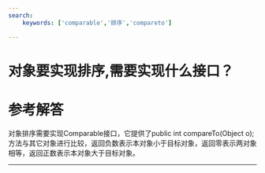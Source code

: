 ```yaml
---
search:
    keywords: ['comparable','排序','compareto']

---
```



# 对象要实现排序,需要实现什么接口？

# 参考解答

对象排序需要实现Comparable接口，它提供了public int compareTo(Object o);方法与其它对象进行比较，返回负数表示本对象小于目标对象，返回零表示两对象相等，返回正数表示本对象大于目标对象。

---



